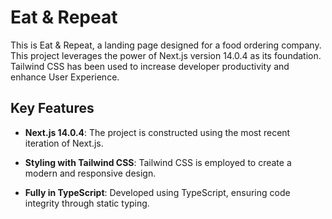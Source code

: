 # Eat & Repeat

This is Eat & Repeat, a landing page designed for a food ordering company. This project leverages the power of Next.js version 14.0.4 as its foundation. Tailwind CSS has been used to increase developer productivity and enhance User Experience.

## Key Features

- **Next.js 14.0.4**: The project is constructed using the most recent iteration of Next.js.

- **Styling with Tailwind CSS**: Tailwind CSS is employed to create a modern and responsive design.

- **Fully in TypeScript**: Developed using TypeScript, ensuring code integrity through static typing.
